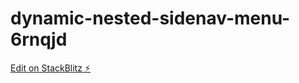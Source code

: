 # dynamic-nested-sidenav-menu-6rnqjd

[Edit on StackBlitz ⚡️](https://stackblitz.com/edit/dynamic-nested-sidenav-menu-6rnqjd)